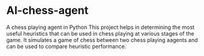 # AI-chess-agent
A chess playing agent in Python
This project helps in determining the most useful heuristics that can be used in chess playing at various stages of the game. It simulates a game of chess between two chess playing aagents and can be used to compare heuristic performance.
